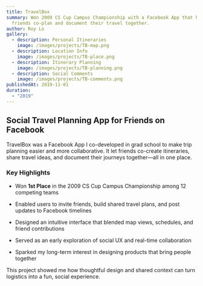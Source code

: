 ```yaml
---
title: TravelBox
summary: Won 2009 CS Cup Campus Championship with a Facebook App that helped
  friends co-plan and document their travel together.
author: Roy Lo
gallery:
  - description: Personal Itineraries
    image: /images/projects/TB-map.png
  - description: Location Info
    image: /images/projects/TB-place.png
  - description: Itinerary Planning
    image: /images/projects/TB-planning.png
  - description: Social Comments
    image: /images/projects/TB-comments.png
publishedAt: 2019-11-01
duration:
  - "2019"
---
```

## **Social Travel Planning App for Friends on Facebook**

TravelBox was a Facebook App I co-developed in grad school to make trip planning easier and more collaborative. It let friends co-create itineraries, share travel ideas, and document their journeys together—all in one place.

### **Key Highlights**

*   Won **1st Place** in the 2009 CS Cup Campus Championship among 12 competing teams
    
*   Enabled users to invite friends, build shared travel plans, and post updates to Facebook timelines
    
*   Designed an intuitive interface that blended map views, schedules, and friend contributions
    
*   Served as an early exploration of social UX and real-time collaboration
    
*   Sparked my long-term interest in designing products that bring people together
    

This project showed me how thoughtful design and shared context can turn logistics into a fun, social experience.